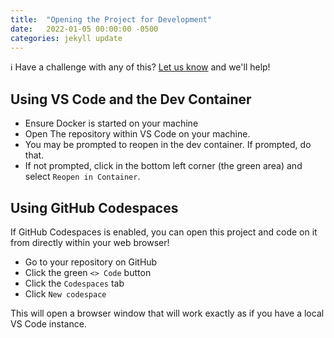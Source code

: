 ```yaml
---
title:  "Opening the Project for Development"
date:   2022-01-05 00:00:00 -0500
categories: jekyll update
---
```


:information_source: Have a challenge with any of this? [Let us know](https://github.com/excellalabs/blog-in-a-box/issues/new) and we'll help!

## Using VS Code and the Dev Container

* Ensure Docker is started on your machine
* Open The repository within VS Code on your machine.
* You may be prompted to reopen in the dev container. If prompted, do that.
* If not prompted, click in the bottom left corner (the green area) and select `Reopen in Container`.

## Using GitHub Codespaces

If GitHub Codespaces is enabled, you can open this project and code on it from directly within your web browser!

* Go to your repository on GitHub
* Click the green `<> Code` button
* Click the `Codespaces` tab
* Click `New codespace`

This will open a browser window that will work exactly as if you have a local VS Code instance.
